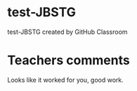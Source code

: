 # test-JBSTG
test-JBSTG created by GitHub Classroom

# Teachers comments
Looks like it worked for you, good work.
